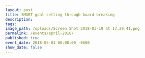 ```yaml
---
layout: post
title: SMART goal setting through board breaking
description:
tags:
image_path: /uploads/Screen Shot 2018-03-19 at 17.29.41.png
permalink: /events/april-2018/
published: true
event_date: 2018-05-01 00:00:00 -0600
show_date: false
---
```

